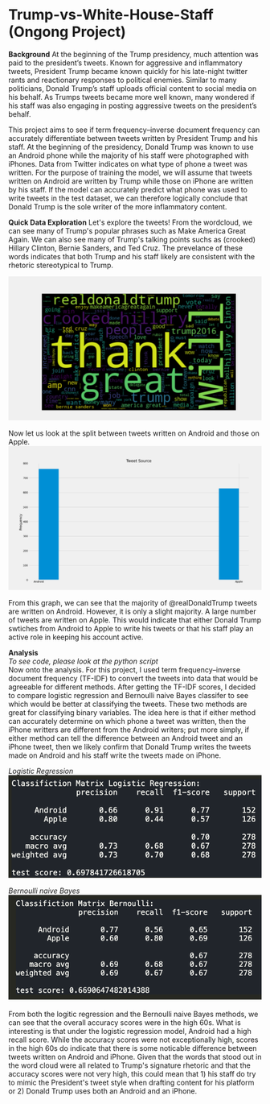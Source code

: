 # Trump-vs-White-House-Staff (Ongong Project)

**Background**
At the beginning of the Trump presidency, much attention was paid to the president’s tweets. Known for aggressive and inflammatory tweets, President Trump became known quickly for his late-night twitter rants and reactionary responses to political enemies. Similar to many politicians, Donald Trump’s staff uploads official content to social media on his behalf. As Trumps tweets became more well known, many wondered if his staff was also engaging in posting aggressive tweets on the president’s behalf.<br />

This project aims to see if term frequency–inverse document frequency can accurately differentiate between tweets written by President Trump and his staff. At the beginning of the presidency, Donald Trump was known to use an Android phone while the majority of his staff were photographed with iPhones. Data from Twitter indicates on what type of phone a tweet was written. For the purpose of training the model, we will assume that tweets written on Android are written by Trump while those on iPhone are written by his staff. If the model can accurately predict what phone was used to write tweets in the test dataset, we can therefore logically conclude that Donald Trump is the sole writer of the more inflammatory content.<br />

**Quick Data Exploration**
Let's explore the tweets! From the wordcloud, we can see many of Trump's popular phrases such as Make America Great Again. We can also see many of Trump's talking points suchs as (crooked) Hillary Clinton, Bernie Sanders, and Ted Cruz. The prevelance of these words indicates that both Trump and his staff likely are consistent with the rhetoric stereotypical to Trump.<br />

![alt text](https://github.com/jamesgwen/Trump-vs-White-House-Staff/blob/main/wordcloud.png?raw=true)<br/>

Now let us look at the split between tweets written on Android and those on Apple.
![alt text](https://github.com/jamesgwen/Trump-vs-White-House-Staff/blob/main/tweet_histogram.png?raw=true)<br/>

From this graph, we can see that the majority of @realDonaldTrump tweets are written on Android. However, it is only a slight majority. A large number of tweets are written on Apple. This would indicate that either Donald Trump swtiches from Android to Apple to write his tweets or that his staff play an active role in keeping his account active.<br/> 

**Analysis**<br/>
*To see code, please look at the python script*<br/>
Now onto the analysis. For this project, I used term frequency–inverse document frequency (TF-IDF) to convert the tweets into data that would be agreeable for different methods. After getting the TF-IDF scores, I decided to compare logistic regression and Bernoulli naive Bayes classifer to see which would be better at classifying the tweets. These two methods are great for classifying binary variables. The idea here is that if either method can accurately determine on which phone a tweet was written, then the iPhone writters are different from the Android writers; put more simply, if either method can tell the difference between an Android tweet and an iPhone tweet, then we likely confirm that Donald Trump writes the tweets made on Android and his staff write the tweets made on iPhone.<br/> 

*Logistic Regression*<br/>
![alt text](https://github.com/jamesgwen/Trump-vs-White-House-Staff/blob/main/logistic_regression.png?raw=true)<br/>

*Bernoulli naive Bayes*<br/>
![alt text](https://github.com/jamesgwen/Trump-vs-White-House-Staff/blob/main/Bernoulli%20naive%20Bayes.png?raw=true)<br/>
<br/>
From both the logitic regression and the Bernoulli naive Bayes methods, we can see that the overall accuracy scores were in the high 60s. What is interesting is that under the logistic regression model, Android had a high recall score. While the accuracy scores were not exceptionally high, scores in the high 60s do indicate that there is some noticable difference between tweets written on Android and iPhone. Given that the words that stood out in the word cloud were all related to Trump's signature rhetoric and that the accuracy scores were not very high, this could mean that 1) his staff do try to mimic the President's tweet style when drafting content for his platform or 2) Donald Trump uses both an Android and an iPhone. 

